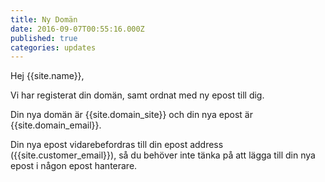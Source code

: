 ```yaml
---
title: Ny Domän
date: 2016-09-07T00:55:16.000Z
published: true
categories: updates
---
```

Hej {{site.name}},

Vi har registerat din domän, samt ordnat med ny epost till dig.

Din nya domän är {{site.domain_site}} och din nya epost är {{site.domain_email}}.

Din nya epost vidarebefordras till din epost address ({{site.customer_email}}), så du
behöver inte tänka på att lägga till din nya epost i någon epost hanterare.
